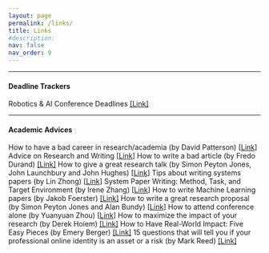 ```yaml
---
layout: page
permalink: /links/
title: Links
#description: 
nav: false
nav_order: 9
---
```


---
<section>
  <h4>Deadline Trackers</h4>
  
  Robotics & AI Conference Deadlines [[Link]](https://aideadlin.es/?sub=CV,RO)

</section>

---
<section>
  <h4>Academic Advices</h4>

   How to have a bad career in research/academia (by David Patterson) [[Link](https://www.youtube.com/watch?v=Rn1w4MRHIhc)]
   Advice on Research and Writing [[Link](http://www.cs.cmu.edu/afs/cs.cmu.edu/user/mleone/web/how-to.html)]
   How to write a bad article (by Fredo Durand) [[Link]](http://people.csail.mit.edu/fredo/FredoBadWriting.pdf)
   How to give a great research talk (by Simon Peyton Jones, John Launchbury and John Hughes) [[Link](https://www.microsoft.com/en-us/research/academic-program/give-great-research-talk/)]
   Tips about writing systems papers (by Lin Zhong) [[Link](https://www.ruf.rice.edu/~mobile/writing.html)]
   System Paper Writing: Method, Task, and Target Environment (by Irene Zhang) [[Link](https://irenezhang.net/blog/2021/06/05/hints.html)]
   How to write Machine Learning papers (by Jakob Foerster) [[Link]](https://docs.google.com/document/d/16R1E2ExKUCP5SlXWHr-KzbVDx9DBUclra-EbU8IB-iE/mobilebasic)
   How to write a great research proposal (by Simon Peyton Jones and Alan Bundy) [[Link](https://www.microsoft.com/en-us/research/academic-program/how-to-write-a-great-research-proposal/)]
   How to attend conference alone (by Yuanyuan Zhou) [[Link](https://whova.com/blog/7-tips-for-attending-a-conference-alone-and-having-a-good-time-blog/)]
   How to maximize the impact of your research (by Derek Hoiem) [[Link]](https://medium.com/vision-of-seeing/how-to-maximize-the-impact-of-your-research-f431d3c67e8d)
   How to Have Real-World Impact: Five Easy Pieces (by Emery Berger) [[Link]](https://blog.sigplan.org/2019/10/29/how-to-have-real-world-impact-five-easy-pieces/)
   15 questions that will tell you if your professional online identity is an asset or a risk (by Mark Reed) [[Link]](https://www.linkedin.com/pulse/15-questions-tell-you-your-professional-online-identity-mark-reed/)

</section>




